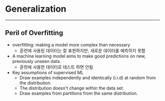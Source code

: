 # Generalization
---

## Peril of Overfitting
* overfitting: making a model more complex than necessary
    * 훈련에 사용된 데이터는 잘 표현하지만, 새로운 데이터를 예측하지 못함
* A machine learning model aims to make good predictions on new, previously unseen data.
    * 훈련에 사용한 데이터로 테스트 하면 안됨
* Key assumptions of supervised ML
    * Draw examples independently and identically (i.i.d) at random from the distribution.
    * The distribution doesn't change within the data set.
    * Draw examples from partitions from the same distribution.

